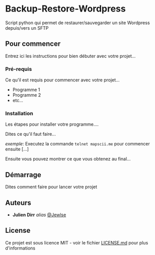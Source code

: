 # Backup-Restore-Wordpress

Script python qui permet de restaurer/sauvegarder un site Wordpress depuis/vers un SFTP

## Pour commencer

Entrez ici les instructions pour bien débuter avec votre projet...

### Pré-requis

Ce qu'il est requis pour commencer avec votre projet...

- Programme 1
- Programme 2
- etc...

### Installation

Les étapes pour installer votre programme....

Dites ce qu'il faut faire...

_exemple_: Executez la commande ``telnet mapscii.me`` pour commencer ensuite [...]


Ensuite vous pouvez montrer ce que vous obtenez au final...

## Démarrage

Dites comment faire pour lancer votre projet

## Auteurs
* **Julien Dirr** _alias_ [@Jewlse](https://github.com/Jewlse)

## License

Ce projet est sous licence MIT - voir le fichier [LICENSE.md](LICENSE.md) pour plus d'informations



